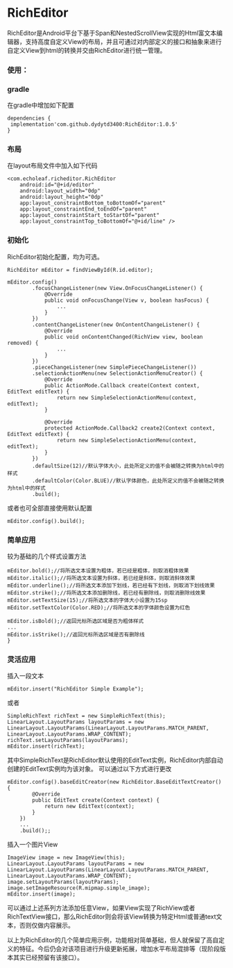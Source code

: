 # RichEditor
RichEditor是Android平台下基于Span和NestedScrollView实现的Html富文本编辑器，支持高度自定义View的布局，并且可通过对内部定义的接口和抽象来进行自定义View到html的转换并交由RichEditor进行统一管理。

### 使用：
### gradle
在gradle中增加如下配置
```
dependencies {
 implementation'com.github.dydytd3400:RichEditor:1.0.5'
}
```

### 布局
在layout布局文件中加入如下代码
```
<com.echoleaf.richeditor.RichEditor
    android:id="@+id/editor"
    android:layout_width="0dp"
    android:layout_height="0dp"
    app:layout_constraintBottom_toBottomOf="parent"
    app:layout_constraintEnd_toEndOf="parent"
    app:layout_constraintStart_toStartOf="parent"
    app:layout_constraintTop_toBottomOf="@+id/line" />
```

### 初始化
RichEditor初始化配置，均为可选。
```
RichEditor mEditor = findViewById(R.id.editor);

mEditor.config()
        .focusChangeListener(new View.OnFocusChangeListener() {
            @Override
            public void onFocusChange(View v, boolean hasFocus) {
                ...
            }
        })
        .contentChangeListener(new OnContentChangeListener() {
            @Override
            public void onContentChanged(RichView view, boolean removed) {
                ...
            }
        })
        .pieceChangeListener(new SimplePieceChangeListener())
        .selectionActionMenu(new SelectionActionMenuCreator() {
            @Override
            public ActionMode.Callback create(Context context, EditText editText) {
                return new SimpleSelectionActionMenu(context, editText);
            }

            @Override
            protected ActionMode.Callback2 create2(Context context, EditText editText) {
                return new SimpleSelectionActionMenu(context, editText);
            }
        })
        .defaultSize(12)//默认字体大小，此处所定义的值不会被随之转换为html中的样式
        .defaultColor(Color.BLUE)//默认字体颜色，此处所定义的值不会被随之转换为html中的样式
        .build();
```
或者也可全部直接使用默认配置
```
mEditor.config().build();
```

### 简单应用
较为基础的几个样式设置方法
```
mEditor.bold();//将所选文本设置为粗体，若已经是粗体，则取消粗体效果
mEditor.italic();//将所选文本设置为斜体，若已经是斜体，则取消斜体效果
mEditor.underline();//将所选文本添加下划线，若已经有下划线，则取消下划线效果
mEditor.strike();//将所选文本添加删除线，若已经有删除线，则取消删除线效果
mEditor.setTextSize(15);//将所选文本的字体大小设置为15sp
mEditor.setTextColor(Color.RED);//将所选文本的字体颜色设置为红色

mEditor.isBold();//返回光标所选区域是否为粗体样式
...
mEditor.isStrike();//返回光标所选区域是否有删除线
}
```
### 灵活应用
插入一段文本
```
mEditor.insert("RichEditor Simple Example");
```
或者
```
SimpleRichText richText = new SimpleRichText(this);
LinearLayout.LayoutParams layoutParams = new LinearLayout.LayoutParams(LinearLayout.LayoutParams.MATCH_PARENT, LinearLayout.LayoutParams.WRAP_CONTENT);
richText.setLayoutParams(layoutParams);
mEditor.insert(richText);
```
其中SimpleRichText是RichEditor默认使用的EditText实例，RichEditor内部自动创建的EditText实例均为该对象。
可以通过以下方式进行更改
```
mEditor.config().baseEditCreator(new RichEditor.BaseEditTextCreator() {
        @Override
        public EditText create(Context context) {
            return new EditText(context);
        }
    })
    ...
    .build();;
```
插入一个图片View
```
ImageView image = new ImageView(this);
LinearLayout.LayoutParams layoutParams = new LinearLayout.LayoutParams(LinearLayout.LayoutParams.MATCH_PARENT, LinearLayout.LayoutParams.WRAP_CONTENT);
image.setLayoutParams(layoutParams);
image.setImageResource(R.mipmap.simple_image);
mEditor.insert(image);
```
可以通过上述系列方法添加任意View，如果View实现了RichView或者RichTextView接口，那么RichEditor则会将该View转换为特定Html或普通text文本，否则仅做内容展示。


以上为RichEditor的几个简单应用示例，功能相对简单基础，但人就保留了高自定义的特征。今后仍会对该项目进行升级更新拓展，增加水平布局混排等（现阶段版本其实已经预留有该接口）。
